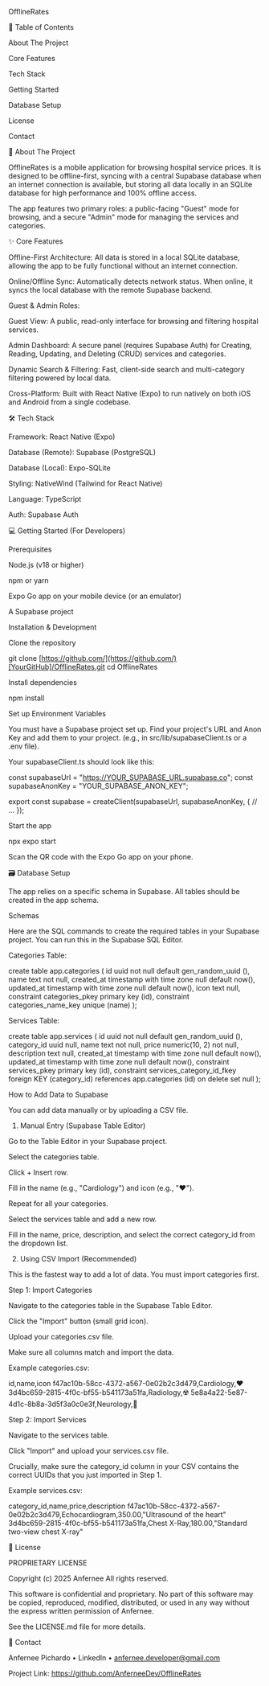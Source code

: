 OfflineRates

<div align="center">

</div>

📖 Table of Contents

About The Project

Core Features

Tech Stack

Getting Started

Database Setup

License

Contact

🎯 About The Project

OfflineRates is a mobile application for browsing hospital service prices. It is designed to be offline-first, syncing with a central Supabase database when an internet connection is available, but storing all data locally in an SQLite database for high performance and 100% offline access.

The app features two primary roles: a public-facing "Guest" mode for browsing, and a secure "Admin" mode for managing the services and categories.

✨ Core Features

Offline-First Architecture: All data is stored in a local SQLite database, allowing the app to be fully functional without an internet connection.

Online/Offline Sync: Automatically detects network status. When online, it syncs the local database with the remote Supabase backend.

Guest & Admin Roles:

Guest View: A public, read-only interface for browsing and filtering hospital services.

Admin Dashboard: A secure panel (requires Supabase Auth) for Creating, Reading, Updating, and Deleting (CRUD) services and categories.

Dynamic Search & Filtering: Fast, client-side search and multi-category filtering powered by local data.

Cross-Platform: Built with React Native (Expo) to run natively on both iOS and Android from a single codebase.

🛠️ Tech Stack

Framework: React Native (Expo)

Database (Remote): Supabase (PostgreSQL)

Database (Local): Expo-SQLite

Styling: NativeWind (Tailwind for React Native)

Language: TypeScript

Auth: Supabase Auth

💻 Getting Started (For Developers)

Prerequisites

Node.js (v18 or higher)

npm or yarn

Expo Go app on your mobile device (or an emulator)

A Supabase project

Installation & Development

Clone the repository

git clone [https://github.com/](https://github.com/)[YourGitHub]/OfflineRates.git
cd OfflineRates

Install dependencies

npm install

Set up Environment Variables

You must have a Supabase project set up. Find your project's URL and Anon Key and add them to your project. (e.g., in src/lib/supabaseClient.ts or a .env file).

Your supabaseClient.ts should look like this:

const supabaseUrl = "https://YOUR_SUPABASE_URL.supabase.co";
const supabaseAnonKey = "YOUR_SUPABASE_ANON_KEY";

export const supabase = createClient<Database>(supabaseUrl, supabaseAnonKey, {
// ...
});

Start the app

npx expo start

Scan the QR code with the Expo Go app on your phone.

🗃️ Database Setup

The app relies on a specific schema in Supabase. All tables should be created in the app schema.

Schemas

Here are the SQL commands to create the required tables in your Supabase project. You can run this in the Supabase SQL Editor.

Categories Table:

create table app.categories (
id uuid not null default gen_random_uuid (),
name text not null,
created_at timestamp with time zone null default now(),
updated_at timestamp with time zone null default now(),
icon text null,
constraint categories_pkey primary key (id),
constraint categories_name_key unique (name)
);

Services Table:

create table app.services (
id uuid not null default gen_random_uuid (),
category_id uuid null,
name text not null,
price numeric(10, 2) not null,
description text null,
created_at timestamp with time zone null default now(),
updated_at timestamp with time zone null default now(),
constraint services_pkey primary key (id),
constraint services_category_id_fkey foreign KEY (category_id) references app.categories (id) on delete set null
);

How to Add Data to Supabase

You can add data manually or by uploading a CSV file.

1. Manual Entry (Supabase Table Editor)

Go to the Table Editor in your Supabase project.

Select the categories table.

Click + Insert row.

Fill in the name (e.g., "Cardiology") and icon (e.g., "❤️").

Repeat for all your categories.

Select the services table and add a new row.

Fill in the name, price, description, and select the correct category_id from the dropdown list.

2. Using CSV Import (Recommended)

This is the fastest way to add a lot of data. You must import categories first.

Step 1: Import Categories

Navigate to the categories table in the Supabase Table Editor.

Click the "Import" button (small grid icon).

Upload your categories.csv file.

Make sure all columns match and import the data.

Example categories.csv:

id,name,icon
f47ac10b-58cc-4372-a567-0e02b2c3d479,Cardiology,❤️
3d4bc659-2815-4f0c-bf55-b541173a51fa,Radiology,☢️
5e8a4a22-5e87-4d1c-8b8a-3d5f3a0c0e3f,Neurology,🧠

Step 2: Import Services

Navigate to the services table.

Click "Import" and upload your services.csv file.

Crucially, make sure the category_id column in your CSV contains the correct UUIDs that you just imported in Step 1.

Example services.csv:

category_id,name,price,description
f47ac10b-58cc-4372-a567-0e02b2c3d479,Echocardiogram,350.00,"Ultrasound of the heart"
3d4bc659-2815-4f0c-bf55-b541173a51fa,Chest X-Ray,180.00,"Standard two-view chest X-ray"

📜 License

PROPRIETARY LICENSE

Copyright (c) 2025 Anfernee
All rights reserved.

This software is confidential and proprietary. No part of this software
may be copied, reproduced, modified, distributed, or used in any way without
the express written permission of Anfernee.

See the LICENSE.md file for more details.

📧 Contact

Anfernee Pichardo • LinkedIn • anfernee.developer@gmail.com

Project Link: https://github.com/AnferneeDev/OfflineRates
